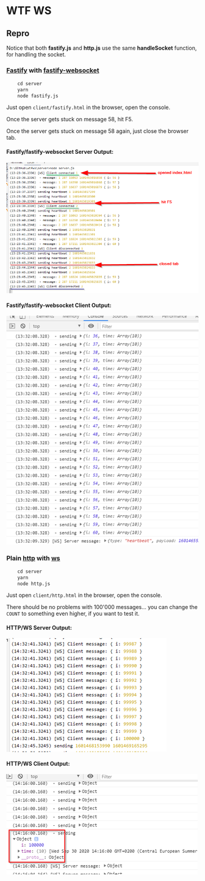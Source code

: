 # WTF WS

## Repro

Notice that both **fastify.js** and **http.js** use the same **handleSocket** function, for handling the socket.

### [Fastify](https://www.fastify.io) with [fastify-websocket](https://github.com/fastify/fastify-websocket)
```
    cd server
    yarn
    node fastify.js
```

Just open ```client/fastify.html``` in the browser, open the console.

Once the server gets stuck on message 58, hit F5.

Once the server gets stuck on message 58 again, just close the browser tab.

#### Fastify/fastify-websocket Server Output:<br/>
![Fastify Client Output](https://raw.githubusercontent.com/cope/wtfws/master/output-fastify-server.png)

#### Fastify/fastify-websocket Client Output:<br/>
![Fastify Client Output](https://raw.githubusercontent.com/cope/wtfws/master/output-fastify-client.png)

### Plain [http](https://github.com/nodejs/node/blob/v14.13.0/lib/http.js) with [ws](https://github.com/websockets/ws)
```
    cd server
    yarn
    node http.js
```
Just open ```client/http.html``` in the browser, open the console.

There should be no problems with 100'000 messages... you can change the ```COUNT``` to something even higher, if you want to test it.

#### HTTP/WS Server Output:<br/>
![Fastify Client Output](https://raw.githubusercontent.com/cope/wtfws/master/output-http-server.png)

#### HTTP/WS Client Output:<br/>
![Fastify Client Output](https://raw.githubusercontent.com/cope/wtfws/master/output-http-client.png)
